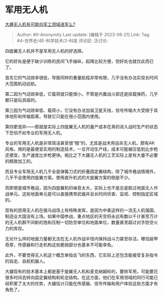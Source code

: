 # 军用无人机
[大疆无人机有可能向军工领域进军么?](https://www.zhihu.com/question/32090690/answer/3083024288)

> Author: #0-Anonymity
> Last update: [编辑于 2023-06-21]
> Link:
> Tag: #4-世界史/4E-科学技术/2-科技 
> 评论区:
> 泛讨论:

四旋翼无人机并不是军用无人机的好选择。

它的好处是便于缺少训练的民间飞手操纵，起降比较方便，但好处也就仅此而已了。

首先它的气动效率很低，导致同样的重量航程非常有限，几乎没有办法实现长时间大范围机动巡航。

第二因为气动效率低，它载荷就只能很小。不管是内置战斗部还是挂载弹药，几乎都只是玩具级的。

第三因为气动效率低、载荷小，它没有办法加装卫星天线，信号传输大大受限于具体地形和传输距离，导致它只能在很小范围内使用。

第四更诡异——那就是实际上四旋翼无人机的量产成本在真的进入战时生产的状态下恐怕不如专业的军用无人机。

专业的军用无人机是非常简洁甚至很“糙”的，尤其是战术用自杀无人机，颇有AK风格，用的是最便宜实用的制造技术，一旦开动生产线，成本可能被压低到比步枪还便宜，生产速度比步枪更快。相比之下大疆无人机的工艺实际上是有大量不必要的精致加工的。

而且专业军用无人机几乎全是弹簧刀式的折叠固定翼结构，除了城市巷战情境外，几乎不会使用四旋翼方案。使用直升机式的大旋翼方案的倒是不少。

而即使是城市巷战，因为四旋翼机的噪音太大，实际上也不是总是胜过地面无人作战单元。这些地面单元是可以直接携带武器并且长时间侦查、监视、控制指定区域的。

现有的民用无人机在俄乌战场上有特殊发挥，是因为中美这样的一流无人机强国、制造业大国没有上场。如果中国参战，重点地区的天空将永远有数以千计甚至万计的无人机群不间断的饱和压制一切防空单位和地面单位，数量甚至超过对手防空火力的库存。

无论什么样的地面力量都无法在无人机作战半径内保持战斗力甚至存活。哪怕装甲奇厚，传感器和行走机构这些脆弱部分也基本不可能幸免。

此外，不要觉得无人机这个概念单指会飞的东西，它实际上还包含能接受复杂指令的自走、自航机器人。

大疆现有的技术基本上都是基于旋翼无人机和麦克纳姆轮的，要转军用，可能要花很多时间去转向固定翼结构和轮足结构。在这方面，他们在军用领域的同行可能已经积累了太大的优势，大疆估计只能在传感器、信号传输和用户体验这些方面才有角色了。